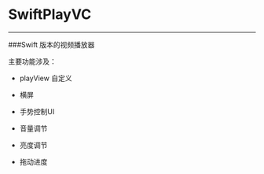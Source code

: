 # SwiftPlayVC
---


###Swift 版本的视频播放器

主要功能涉及：

* playView 自定义 

* 横屏
* 手势控制UI
* 音量调节
* 亮度调节
* 拖动进度
